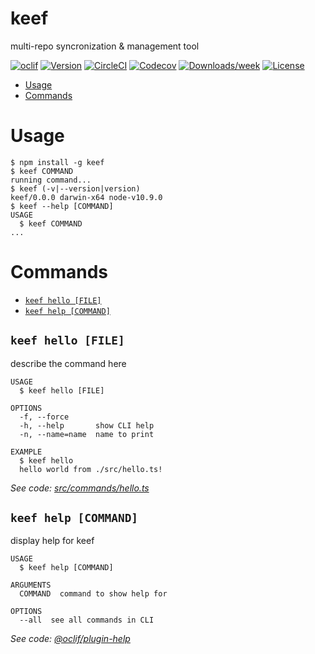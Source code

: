 keef
====

multi-repo syncronization &amp; management tool

[![oclif](https://img.shields.io/badge/cli-oclif-brightgreen.svg)](https://oclif.io)
[![Version](https://img.shields.io/npm/v/keef.svg)](https://npmjs.org/package/keef)
[![CircleCI](https://circleci.com/gh/RasPhilCo/keef/tree/master.svg?style=shield)](https://circleci.com/gh/RasPhilCo/keef/tree/master)
[![Codecov](https://codecov.io/gh/RasPhilCo/keef/branch/master/graph/badge.svg)](https://codecov.io/gh/RasPhilCo/keef)
[![Downloads/week](https://img.shields.io/npm/dw/keef.svg)](https://npmjs.org/package/keef)
[![License](https://img.shields.io/npm/l/keef.svg)](https://github.com/RasPhilCo/keef/blob/master/package.json)

<!-- toc -->
* [Usage](#usage)
* [Commands](#commands)
<!-- tocstop -->
# Usage
<!-- usage -->
```sh-session
$ npm install -g keef
$ keef COMMAND
running command...
$ keef (-v|--version|version)
keef/0.0.0 darwin-x64 node-v10.9.0
$ keef --help [COMMAND]
USAGE
  $ keef COMMAND
...
```
<!-- usagestop -->
# Commands
<!-- commands -->
* [`keef hello [FILE]`](#keef-hello-file)
* [`keef help [COMMAND]`](#keef-help-command)

## `keef hello [FILE]`

describe the command here

```
USAGE
  $ keef hello [FILE]

OPTIONS
  -f, --force
  -h, --help       show CLI help
  -n, --name=name  name to print

EXAMPLE
  $ keef hello
  hello world from ./src/hello.ts!
```

_See code: [src/commands/hello.ts](https://github.com/RasPhilCo/keef/blob/v0.0.0/src/commands/hello.ts)_

## `keef help [COMMAND]`

display help for keef

```
USAGE
  $ keef help [COMMAND]

ARGUMENTS
  COMMAND  command to show help for

OPTIONS
  --all  see all commands in CLI
```

_See code: [@oclif/plugin-help](https://github.com/oclif/plugin-help/blob/v2.2.1/src/commands/help.ts)_
<!-- commandsstop -->
